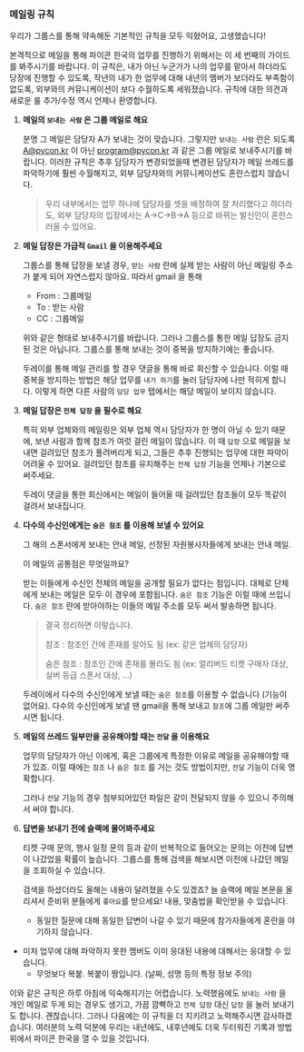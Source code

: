 ### 메일링 규칙

우리가 그룹스를 통해 약속해둔 기본적인 규칙을 모두 익혔어요, 고생했습니다!

본격적으로 메일을 통해 파이콘 한국의 업무를 진행하기 위해서는 이 세 번째의 가이드를 봐주시기를 바랍니다. 이 규칙은, 내가 아닌 누군가가 나의 업무를 맡아서 하더라도 당장에 진행할 수 있도록, 작년의 내가 한 업무에 대해 내년의 멤버가 보더라도 부족함이 없도록, 외부와의 커뮤니케이션이 보다 수월하도록 세워졌습니다. 규칙에 대한 의견과 새로운 룰 추가/수정 역시 언제나 환영합니다.

1. **메일의 `보내는 사람` 은 그룹 메일로 해요**

   분명 그 메일은 담당자 A가 보내는 것이 맞습니다. 그렇지만 `보내는 사람` 란은 되도록 A@pycon.kr 이 아닌 program@pycon.kr 과 같은 그룹 메일로 보내주시기를 바랍니다. 이러한 규칙은 추후 담당자가 변경되었을때 변경된 담당자가 메일 쓰레드를 파악하기에 훨씬 수월해지고, 외부 담당자와의 커뮤니케이션도 혼란스럽지 않습니다. 

   > 우리 내부에서는 업무 하나에 담당자를 셋을 배정하여 잘 처리했다고 하더라도, 외부 담당자의 입장에서는 A->C->B->A 등으로 바뀌는 발신인이 혼란스러울 수 있어요. 

2. **메일 답장은 가급적 `Gmail` 을 이용해주세요**
   
     그룹스를 통해 답장을 보낼 경우, `받는 사람` 란에 실제 받는 사람이 아닌 메일링 주소가 붙게 되어 자연스럽지 않아요. 따라서 gmail 을 통해
     - From : 그룹메일
     - To : 받는 사람
     - CC : 그룹메일
     
     위와 같은 형태로 보내주시기를 바랍니다. 그러나 그룹스를 통한 메일 답장도 금지된 것은 아닙니다. 그룹스를 통해 보내는 것이 중복을 방지하기에는 좋습니다.

   두레이를 통해 메일 관리를 할 경우 댓글을 통해 바로 회신할 수 있습니다. 이럴 때 중복을 방지하는 방법은 해당 업무를 `내가 하기`를 눌러 담당자에 나만 적히게 합니다. 이렇게 하면 다른 사람의 `담당 업무` 탭에서는 해당 메일이 보이지 않습니다.
   
3. **메일 답장은 `전체 답장` 을 필수로 해요**

   특히 외부 업체와의 메일링은 외부 업체 역시 담당자가 한 명이 아닐 수 있기 때문에, 보낸 사람과 함께 참조가 여럿 걸린 메일이 많습니다. 이 때 `답장` 으로 메일을 보내면 걸려있던 참조가 풀려버리게 되고, 그들은 추후 진행되는 업무에 대한 파악이 어려울 수 있어요. 걸려있던 참조를 유지해주는 `전체 답장` 기능을 언제나 기본으로 써주세요.

   두레이 댓글을 통한 회신에서는 메일이 들어올 때 걸려있던 참조들이 모두 똑같이 걸려서 보내집니다.

4. **다수의 수신인에게는 `숨은 참조` 를 이용해 보낼 수 있어요**

   그 해의 스폰서에게 보내는 안내 메일, 선정된 자원봉사자들에게 보내는 안내 메일.

   이 메일의 공통점은 무엇일까요?

   받는 이들에게 수신인 전체의 메일을 공개할 필요가 없다는 점입니다. 대체로 단체에게 보내는 메일은 모두 이 경우에 포함됩니다. `숨은 참조` 기능은 이럴 때에 쓰입니다. `숨은 참조` 란에 받아야하는 이들의 메일 주소를 모두 써서 발송하면 됩니다.

   > 결국 정리하면 이렇습니다.
   >
   > 참조 : 참조인 간에 존재를 알아도 됨 (ex: 같은 업체의 담당자)
   >
   > 숨은 참조 : 참조인 간에 존재를 몰라도 됨 (ex: 얼리버드 티켓 구매자 대상, 실버 등급 스폰서 대상, ...)

   두레이에서 다수의 수신인에게 보낼 때는 `숨은 참조`를 이용할 수 없습니다 (기능이 없어요). 다수의 수신인에게 보낼 땐 gmail을 통해 보내고 `참조`에 그룹 메일만 써주시면 됩니다.

5. **메일의 쓰레드 일부만을 공유해야할 때는 `전달` 을 이용해요**

   업무의 담당자가 아닌 이에게, 혹은 그룹에게 특정한 이유로 메일을 공유해야할 때가 있죠. 이럴 때에는 `참조` 나 `숨은 참조` 를 거는 것도 방법이지만, `전달` 기능이 더욱 명확합니다. 

   그러나 `전달` 기능의 경우 첨부되어있던 파일은 같이 전달되지 않을 수 있으니 주의해서 써야 합니다.

6. **답변을 보내기 전에 슬랙에 물어봐주세요**

   티켓 구매 문의, 행사 일정 문의 등과 같이 반복적으로 들어오는 문의는 이전에 답변이 나갔었을 확률이 높습니다. 그룹스를 통해 검색을 해보시면 이전에 나갔던 메일을 조회하실 수 있습니다.

   검색을 하셨더라도 올해는 내용이 달려졌을 수도 있겠죠? 늘 슬랙에 메일 본문을 올리셔서 준비위 분들에게 `좋아요`를 받으세요! 내용, 맞춤법을 확인받을 수 있습니다.
   
   - 동일한 질문에 대해 동일한 답변이 나갈 수 있기 때문에 참가자들에게 혼란을 야기하지 않습니다.
- 미처 업무에 대해 파악하지 못한 멤버도 이미 응대된 내용에 대해서는 응대할 수 있습니다.
   - 무엇보다 복붙. 복붙이 짱입니다. (날짜, 성명 등의 특정 정보 주의)
   

이와 같은 규칙은 하루 아침에 익숙해지기는 어렵습니다. 노력했음에도 `보내는 사람` 을 개인 메일로 두게 되는 경우도 생기고, 가끔 깜빡하고 `전체 답장` 대신 `답장` 을 눌러 보내기도 합니다. 괜찮습니다. 그러나 다음에는 이 규칙을 더 지키려고 노력해주시면 감사하겠습니다. 여러분의 노력 덕분에 우리는 내년에도, 내후년에도 더욱 두터워진 기록과 방법 위에서 파이콘 한국을 열 수 있을 것입니다.
